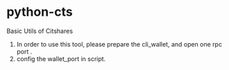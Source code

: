 # python-cts

Basic Utils of Citshares

1. In order to use this tool, please prepare the cli_wallet, and open one rpc port .
2. config the wallet_port in script.
